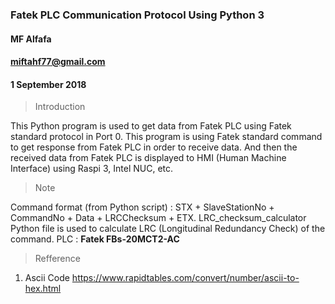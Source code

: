 ### Fatek PLC Communication Protocol Using Python 3 ###
#### MF Alfafa ###
#### miftahf77@gmail.com ####
#### 1 September 2018 ####

> Introduction

This Python program is used to get data from Fatek PLC using Fatek standard protocol in Port 0. This program is using Fatek standard command to get response from Fatek PLC in order to receive data. And then the received data from Fatek PLC is displayed to HMI (Human Machine Interface) using Raspi 3, Intel NUC, etc. 

> Note 

Command format (from Python script)	: STX + SlaveStationNo + CommandNo + Data + LRCChecksum + ETX.
LRC_checksum_calculator Python file is used to calculate LRC (Longitudinal Redundancy Check) of the command.
PLC : **Fatek FBs-20MCT2-AC**

> Refference

1. Ascii Code
https://www.rapidtables.com/convert/number/ascii-to-hex.html